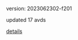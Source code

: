version: 2023062302-f201

updated 17 avds

[details](https://github.com/0x74f917491bfa7ebfa379/ali_avd_db/blob/master/change_log/2023/06/23/02/f201.txt)